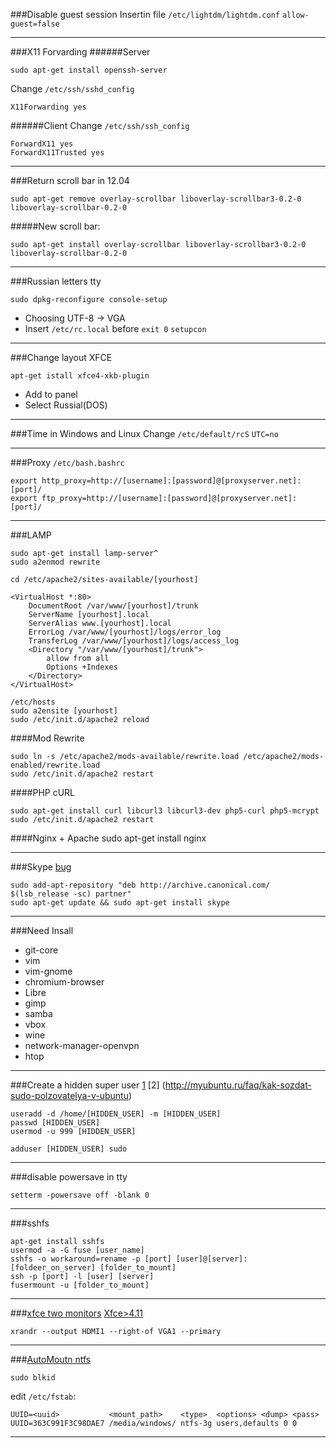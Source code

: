 ###Disable guest session
Insertin file `/etc/lightdm/lightdm.conf` `allow-guest=false`
***

###X11 Forvarding
######Server

	sudo apt-get install openssh-server

Change `/etc/ssh/sshd_config`

	X11Forwarding yes

######Client
Change `/etc/ssh/ssh_config`

	ForwardX11 yes
	ForwardX11Trusted yes
***

###Return scroll bar in 12.04

	sudo apt-get remove overlay-scrollbar liboverlay-scrollbar3-0.2-0 liboverlay-scrollbar-0.2-0

#####New scroll bar:

	sudo apt-get install overlay-scrollbar liboverlay-scrollbar3-0.2-0 liboverlay-scrollbar-0.2-0
***

###Russian letters tty

	sudo dpkg-reconfigure console-setup

- Choosing UTF-8 -> VGA  
- Insert `/etc/rc.local` before `exit 0` `setupcon`
***

###Change layout XFCE

	apt-get istall xfce4-xkb-plugin

- Add to panel
- Select Russial(DOS)
***

###Time in Windows and Linux
Change `/etc/default/rcS` `UTC=no`
***

###Proxy
`/etc/bash.bashrc`

	export http_proxy=http://[username]:[password]@[proxyserver.net]:[port]/
	export ftp_proxy=http://[username]:[password]@[proxyserver.net]:[port]/
***

###LAMP

	sudo apt-get install lamp-server^
	sudo a2enmod rewrite
	
	cd /etc/apache2/sites-available/[yourhost]

	<VirtualHost *:80>
		DocumentRoot /var/www/[yourhost]/trunk
		ServerName [yourhost].local
		ServerAlias www.[yourhost].local
		ErrorLog /var/www/[yourhost]/logs/error_log
		TransferLog /var/www/[yourhost]/logs/access_log
		<Directory "/var/www/[yourhost]/trunk">
			allow from all 
			Options +Indexes
		</Directory>
	</VirtualHost>

	/etc/hosts
	sudo a2ensite [yourhost]
	sudo /etc/init.d/apache2 reload
	
####Mod Rewrite

	sudo ln -s /etc/apache2/mods-available/rewrite.load /etc/apache2/mods-enabled/rewrite.load
	sudo /etc/init.d/apache2 restart

####PHP cURL

	sudo apt-get install curl libcurl3 libcurl3-dev php5-curl php5-mcrypt
	sudo /etc/init.d/apache2 restart

####Nginx + Apache
	sudo apt-get install nginx
***

###Skype [bug](https://help.ubuntu.com/community/Skype)

	sudo add-apt-repository "deb http://archive.canonical.com/ $(lsb_release -sc) partner"
	sudo apt-get update && sudo apt-get install skype
***

###Need Insall
- git-core
- vim
- vim-gnome
- chromium-browser
- Libre
- gimp
- samba
- vbox
- wine
- network-manager-openvpn
- htop

***

###Create a hidden super user [1](http://archlinux.org.ru/forum/topic/4414/?page=1) [2] (http://myubuntu.ru/faq/kak-sozdat-sudo-polzovatelya-v-ubuntu)

	useradd -d /home/[HIDDEN_USER] -m [HIDDEN_USER]
	passwd [HIDDEN_USER]
	usermod -u 999 [HIDDEN_USER]

	adduser [HIDDEN_USER] sudo
***

###disable powersave in tty

	setterm -powersave off -blank 0
***

###sshfs

	apt-get install sshfs
	usermod -a -G fuse [user_name]
	sshfs -o workaround=rename -p [port] [user]@[server]:[foldeer_on_server] [folder_to_mount]
	ssh -p [port] -l [user] [server]
	fusermount -u [folder_to_mount]
***

###[xfce two monitors](http://www.prolinux.org/node/172) [Xfce>4.11](http://vasilisc.com/multiple-monitors-xfce)

	xrandr --output HDMI1 --right-of VGA1 --primary
***

###[AutoMoutn ntfs](http://ubuntolog.ru/avtomaticheskoe-montirovanie-razdelov-s-ntfs-pri-zagruzke-ubuntu.html)

	sudo blkid
edit `/etc/fstab`:

	UUID=<uuid>           <mount_path>    <type>  <options> <dump> <pass>
	UUID=363C991F3C98DAE7 /media/windows/ ntfs-3g users,defaults 0 0
***
